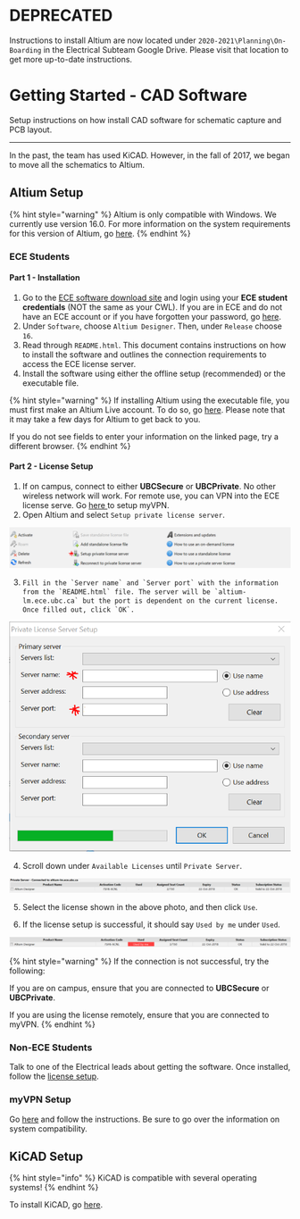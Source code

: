 # DEPRECATED

Instructions to install Altium are now located under `2020-2021\Planning\On-Boarding` in the Electrical Subteam Google Drive. Please visit that location to get more up-to-date instructions.

# Getting Started - CAD Software

Setup instructions on how install CAD software for schematic capture and PCB layout.

---
In the past, the team has used KiCAD. However, in the fall of 2017, we began to move all the schematics to Altium. 

## Altium Setup

{% hint style="warning" %}
Altium is only compatible with Windows. We currently use version 16.0. For more information on the system requirements for this version of Altium, go [here](https://www.altium.com/documentation/16.0/display/ADES/Altium+Designer+-+%28%28System+Requirements%29%29).
{% endhint %}

### ECE Students

#### Part 1 - Installation

1. Go to the [ECE software download site](https://download.ece.ubc.ca/auth/login) and login using your **ECE student credentials** \(NOT the same as your CWL\). If you are in ECE and do not have an ECE account or if you have forgotten your password, go [here](https://help.ece.ubc.ca/How_To_Get_An_Account).
2. Under `Software`, choose `Altium Designer`. Then, under `Release` choose `16`.
3. Read through `README.html`. This document contains instructions on how to install the software and outlines the connection requirements to access the ECE license server.
4. Install the software using either the offline setup \(recommended\) or the executable file.

{% hint style="warning" %}
If installing Altium using the executable file, you must first make an Altium Live account. To do so, go [here](https://live.altium.com/Join). Please note that it may take a few days for Altium to get back to you. 

If you do not see fields to enter your information on the linked page, try a different browser.
{% endhint %}

#### Part 2 - License Setup

1. If on campus, connect to either **UBCSecure** or **UBCPrivate**. No other wireless network will work. For remote use, you can VPN into the ECE license serve. Go [here ](getting-started-cad-software-wip.md#myvpn-setup)to setup myVPN.
2. Open Altium and select `Setup private license server`.

![](../../.gitbook/assets/altium1.PNG)

3.     Fill in the `Server name` and `Server port` with the information from the `README.html` file. The server will be `altium-lm.ece.ubc.ca` but the port is dependent on the current license. Once filled out, click `OK`.

![](../../.gitbook/assets/altium2.PNG)

4.    Scroll down under `Available Licenses` until `Private Server`.

![](../../.gitbook/assets/altium3.PNG)

5.   Select the license shown in the above photo, and then click `Use`.

6.    If the license setup is successful, it should say `Used by me` under `Used`.

![](../../.gitbook/assets/altium4.PNG)

{% hint style="warning" %}
If the connection is not successful, try the following:

If you are on campus, ensure that you are connected to **UBCSecure** or **UBCPrivate**. 

If you are using the license remotely, ensure that you are connected to myVPN. 
{% endhint %}

### Non-ECE Students

Talk to one of the Electrical leads about getting the software. Once installed, follow the [license setup](getting-started-cad-software-wip.md#part-2-license-setup).

### myVPN Setup

Go [here](https://it.ubc.ca/services/email-voice-internet/myvpn/setup-documents) and follow the instructions. Be sure to go over the information on system compatibility.

## KiCAD Setup

{% hint style="info" %}
KiCAD is compatible with several operating systems!
{% endhint %}

To install KiCAD, go [here](http://kicad-pcb.org/download/).

